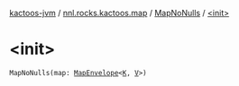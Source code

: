 [kactoos-jvm](../../index.md) / [nnl.rocks.kactoos.map](../index.md) / [MapNoNulls](index.md) / [&lt;init&gt;](./-init-.md)

# &lt;init&gt;

`MapNoNulls(map: `[`MapEnvelope`](../-map-envelope/index.md)`<`[`K`](index.md#K)`, `[`V`](index.md#V)`>)`